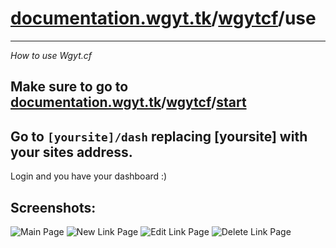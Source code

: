 # [documentation.wgyt.tk](https://documentation.wgyt.tk)/[wgytcf](https://documentation.wgyt.tk/wgytcf)/use
_________________
_How to use Wgyt.cf_
## Make sure to go to [documentation.wgyt.tk](https://documentation.wgyt.tk)/[wgytcf](https://documentation.wgyt.tk/wgytcf)/[start](start)
## Go to `[yoursite]/dash` replacing [yoursite] with your sites address.
Login and you have your dashboard :)
## Screenshots:
![Main Page](https://u.cubeupload.com/wgyt/91cScreenshot20210113at.png)
![New Link Page](https://u.cubeupload.com/wgyt/628Screenshot20210113at.png)
![Edit Link Page](https://u.cubeupload.com/wgyt/788Screenshot20210113at.png)
![Delete Link Page](https://u.cubeupload.com/wgyt/Screenshot20210113at.png)
